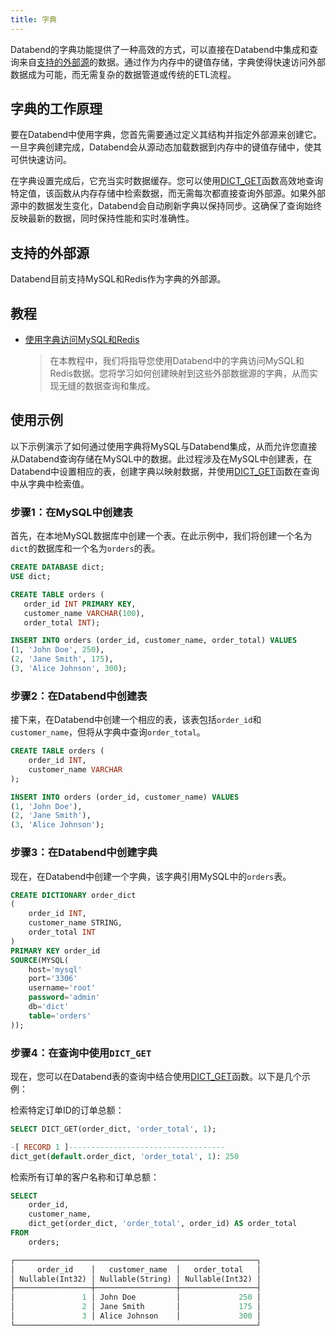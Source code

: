 ```yaml
---
title: 字典
---
```


Databend的字典功能提供了一种高效的方式，可以直接在Databend中集成和查询来自[支持的外部源](#支持的外部源)的数据。通过作为内存中的键值存储，字典使得快速访问外部数据成为可能，而无需复杂的数据管道或传统的ETL流程。

## 字典的工作原理

要在Databend中使用字典，您首先需要通过定义其结构并指定外部源来创建它。一旦字典创建完成，Databend会从源动态加载数据到内存中的键值存储中，使其可供快速访问。

在字典设置完成后，它充当实时数据缓存。您可以使用[DICT_GET](/sql/sql-functions/dictionary-functions/dict-get)函数高效地查询特定值，该函数从内存存储中检索数据，而无需每次都直接查询外部源。如果外部源中的数据发生变化，Databend会自动刷新字典以保持同步。这确保了查询始终反映最新的数据，同时保持性能和实时准确性。

## 支持的外部源

Databend目前支持MySQL和Redis作为字典的外部源。

## 教程

- [使用字典访问MySQL和Redis](/tutorials/integrate/access-mysql-and-redis)

    > 在本教程中，我们将指导您使用Databend中的字典访问MySQL和Redis数据。您将学习如何创建映射到这些外部数据源的字典，从而实现无缝的数据查询和集成。

## 使用示例

以下示例演示了如何通过使用字典将MySQL与Databend集成，从而允许您直接从Databend查询存储在MySQL中的数据。此过程涉及在MySQL中创建表，在Databend中设置相应的表，创建字典以映射数据，并使用[DICT_GET](/sql/sql-functions/dictionary-functions/dict-get)函数在查询中从字典中检索值。

### 步骤1：在MySQL中创建表

首先，在本地MySQL数据库中创建一个表。在此示例中，我们将创建一个名为`dict`的数据库和一个名为`orders`的表。

```sql
CREATE DATABASE dict;
USE dict;

CREATE TABLE orders (
   order_id INT PRIMARY KEY,
   customer_name VARCHAR(100),
   order_total INT);

INSERT INTO orders (order_id, customer_name, order_total) VALUES
(1, 'John Doe', 250),    
(2, 'Jane Smith', 175),  
(3, 'Alice Johnson', 300);
```

### 步骤2：在Databend中创建表

接下来，在Databend中创建一个相应的表，该表包括`order_id`和`customer_name`，但将从字典中查询`order_total`。

```sql
CREATE TABLE orders (
    order_id INT,
    customer_name VARCHAR
);

INSERT INTO orders (order_id, customer_name) VALUES
(1, 'John Doe'),
(2, 'Jane Smith'),
(3, 'Alice Johnson');
```

### 步骤3：在Databend中创建字典

现在，在Databend中创建一个字典，该字典引用MySQL中的`orders`表。

```sql
CREATE DICTIONARY order_dict
(
    order_id INT,
    customer_name STRING,
    order_total INT
)
PRIMARY KEY order_id
SOURCE(MYSQL(
    host='mysql'
    port='3306'
    username='root'
    password='admin'
    db='dict'
    table='orders'
));
```

### 步骤4：在查询中使用`DICT_GET`

现在，您可以在Databend表的查询中结合使用[DICT_GET](/sql/sql-functions/dictionary-functions/dict-get)函数。以下是几个示例：

检索特定订单ID的订单总额：

```sql
SELECT DICT_GET(order_dict, 'order_total', 1);

-[ RECORD 1 ]-----------------------------------
dict_get(default.order_dict, 'order_total', 1): 250
```

检索所有订单的客户名称和订单总额：

```sql
SELECT
    order_id,
    customer_name,
    dict_get(order_dict, 'order_total', order_id) AS order_total
FROM
    orders;

┌──────────────────────────────────────────────────────┐
│     order_id    │   customer_name  │   order_total   │
│ Nullable(Int32) │ Nullable(String) │ Nullable(Int32) │
├─────────────────┼──────────────────┼─────────────────┤
│               1 │ John Doe         │             250 │
│               2 │ Jane Smith       │             175 │
│               3 │ Alice Johnson    │             300 │
└──────────────────────────────────────────────────────┘
```